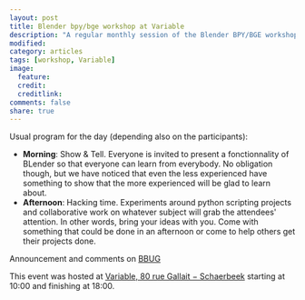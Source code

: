 ```yaml
---
layout: post
title: Blender bpy/bge workshop at Variable
description: "A regular monthly session of the Blender BPY/BGE workshops at Variable, Brussels, Belgium"
modified: 
category: articles
tags: [workshop, Variable]
image:
  feature: 
  credit: 
  creditlink: 
comments: false
share: true
---
```


Usual program for the day (depending also on the participants):
  - **Morning**: Show & Tell. Everyone is invited to present a fonctionnality of BLender so that everyone can learn from everybody. No obligation though, but we have noticed that even the less experienced have something to show that the more experienced will be glad to learn about.
  - **Afternoon**: Hacking time. Experiments around python scripting projects and collaborative work on whatever subject will grab the attendees' attention. In other words, bring your ideas with you. Come with something that could be done in an afternoon or come to help others get their projects done. 
  
Announcement and comments on [BBUG](http://bbug.tuxfamily.org/index.php?p=/discussion/62/2709-blender-bpybge-workshop-constant-variable)

This event was hosted at [Variable, 80 rue Gallait − Schaerbeek](https://www.openstreetmap.org/way/60317745#map=19/50.86677/4.36900) starting at 10:00 and finishing at 18:00.
